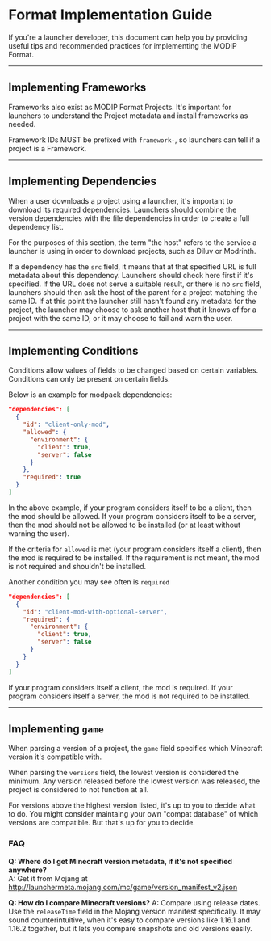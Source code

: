# Format Implementation Guide

If you're a launcher developer, this document can help you by providing useful tips and recommended practices for implementing the MODIP Format.

---

## Implementing Frameworks

Frameworks also exist as MODIP Format Projects. It's important for launchers to understand the Project metadata and install frameworks as needed.

Framework IDs MUST be prefixed with `framework-`, so launchers can tell if a project is a Framework.

---

## Implementing Dependencies

When a user downloads a project using a launcher, it's important to download its required dependencies. Launchers should combine the version dependencies with the file dependencies in order to create a full dependency list.

For the purposes of this section, the term "the host" refers to the service a launcher is using in order to download projects, such as Diluv or Modrinth.

If a dependency has the `src` field, it means that at that specified URL is full metadata about this dependency. Launchers should check here first if it's specified. If the URL does not serve a suitable result, or there is no `src` field, launchers should then ask the host of the parent for a project matching the same ID. If at this point the launcher still hasn't found any metadata for the project, the launcher may choose to ask another host that it knows of for a project with the same ID, or it may choose to fail and warn the user.

---

## Implementing Conditions

Conditions allow values of fields to be changed based on certain variables. Conditions can only be present on certain fields.

Below is an example for modpack dependencies:

```json
"dependencies": [
  {
    "id": "client-only-mod",
    "allowed": {
      "environment": {
        "client": true,
        "server": false
      }
    },
    "required": true
  }
]
```

In the above example, if your program considers itself to be a client, then the mod should be allowed. If your program considers itself to be a server, then the mod should not be allowed to be installed (or at least without warning the user).

If the criteria for `allowed` is met (your program considers itself a client), then the mod is required to be installed. If the requirement is not meant, the mod is not required and shouldn't be installed.

Another condition you may see often is `required`
```json
"dependencies": [
  {
    "id": "client-mod-with-optional-server",
    "required": {
      "environment": {
        "client": true,
        "server": false
      }
    }
  }
]
```

If your program considers itself a client, the mod is required. If your program considers itself a server, the mod is not required to be installed.

---

## Implementing `game`
When parsing a version of a project, the `game` field specifies which Minecraft version it's compatible with.

When parsing the `versions` field, the lowest version is considered the minimum. Any version released before the lowest version was released, the project is considered to not function at all.

For versions above the highest version listed, it's up to you to decide what to do. You might consider maintaing your own "compat database" of which versions are compatible. But that's up for you to decide.

### FAQ
**Q: Where do I get Minecraft version metadata, if it's not specified anywhere?**  
A: Get it from Mojang at http://launchermeta.mojang.com/mc/game/version_manifest_v2.json

**Q: How do I compare Minecraft versions?**
A: Compare using release dates. Use the `releaseTime` field in the Mojang version manifest specifically. It may sound counterintuitive, when it's easy to compare versions like 1.16.1 and 1.16.2 together, but it lets you compare snapshots and old versions easily.